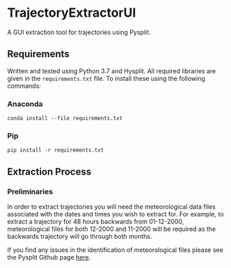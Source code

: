 # TrajectoryExtractorUI
A GUI extraction tool for trajectories using Pysplit.

## Requirements
 Written and tested using Python 3.7 and Hysplit. All required libraries are given in the `requirements.txt` file. To install these using the following commands:

### Anaconda
    conda install --file requirements.txt

### Pip
    pip install -r requirements.txt

## Extraction Process

### Preliminaries
In order to extract trajectories you will need the meteorological data files associated with the dates and times you wish to extract for. For example, to extract a trajectory for 48 hours backwards from 01-12-2000, meteorological files for both 12-2000 and 11-2000 will be required as the backwards trajectory will go through both months.

If you find any issues in the identification of meteorological files please see the Pysplit Github page [here](https://github.com/mscross/pysplit).